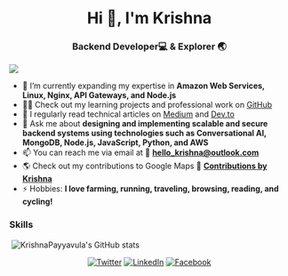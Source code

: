 <h1 align="center">Hi 👋, I'm Krishna</h1>
<h3 align="center">Backend Developer💻 & Explorer 🌏 </h3>

<p align="left"> <img src="https://komarev.com/ghpvc/?username=KrishnaPayyavula&color=brightgreen&style=plastic&label=PROFILE+VIEWS" /> </p>

- 🌱 I’m currently expanding my expertise in **Amazon Web Services, Linux, Nginx, API Gateways, and Node.js**
- 👨‍💻 Check out my learning projects and professional work on [GitHub](https://github.com/KrishnaPayyavula)
- 📝 I regularly read technical articles on [Medium](https://medium.com/@krishnapayyavula) and [Dev.to](https://dev.to/krishnapayyavula)
- 💬 Ask me about **designing and implementing scalable and secure backend systems using technologies such as Conversational AI, MongoDB, Node.js, JavaScript, Python, and  AWS**
- 📫 You can reach me via email at 💌 **hello_krishna@outlook.com**
- 🌎 Check out my contributions to Google Maps 🧭 [**Contributions by Krishna**](https://maps.app.goo.gl/Zm6X6z2zEFaz3Kux8)
- ⚡ Hobbies: **I love farming, running, traveling, browsing, reading, and cycling!**

### Skills

<p>&nbsp;<img align="center" src="https://github-readme-stats.vercel.app/api?username=KrishnaPayyavula&show_icons=true" alt="KrishnaPayyavula's GitHub stats" /></p>

<p align="center">
<a href="https://twitter.com/hola_krishna" target="_blank"><img src="https://img.shields.io/twitter/follow/hola_krishna?logo=twitter&style=for-the-badge" alt="Twitter"></a>
<a href="https://www.linkedin.com/in/krishnapayyavula/" target="_blank"><img src="https://img.shields.io/badge/-LinkedIn-blue?style=for-the-badge&logo=linkedin&color=blue" alt="LinkedIn"></a>
<a href="https://www.facebook.com/venkatakrishna.payyavula/" target="_blank"><img src="https://img.shields.io/badge/-Facebook-blue?style=for-the-badge&logo=facebook&color=blue" alt="Facebook"></a>
</p>

